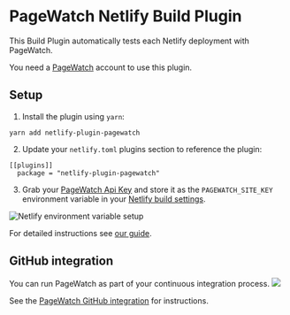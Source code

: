# PageWatch Netlify Build Plugin

This Build Plugin automatically tests each Netlify deployment with PageWatch.

You need a [PageWatch](https://pagewatch.dev) account to use this plugin.

## Setup

1. Install the plugin using `yarn`:

```yarn add netlify-plugin-pagewatch```

2. Update your `netlify.toml` plugins section to reference the plugin:

```
[[plugins]]
  package = "netlify-plugin-pagewatch"
```

3. Grab your [PageWatch Api Key](https://docs.pagewatch.dev/guide/api.html) and store it as the `PAGEWATCH_SITE_KEY` environment variable in your [Netlify build settings](https://docs.netlify.com/configure-builds/environment-variables/).

![Netlify environment variable setup](https://docs.pagewatch.dev/assets/img/netlify-env-variables.png)

For detailed instructions see [our guide](https://docs.pagewatch.dev/guide/netlify.html).

## GitHub integration

You can run PageWatch as part of your continuous integration process.
![](https://docs.pagewatch.dev/assets/img/github-checks.png)

See the [PageWatch GitHub integration](https://docs.pagewatch.dev/guide/github.html) for instructions.
